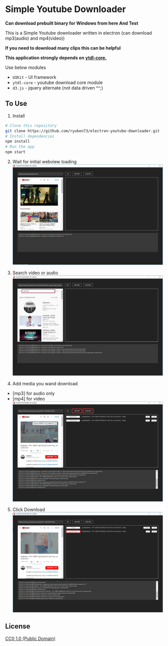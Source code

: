 # Simple Youtube Downloader

**Can download prebuilt binary for Windows from here And Test**

This is a Simple Youtube downloader written in electron
 (can download mp3(audio) and mp4(video)) 

**If you need to download many clips this can be helpful**

**This application strongly depends on [ytdl-core.](https://github.com/fent/node-ytdl-core)**

Use below modules

- `UIKit` - UI framework
- `ytdl-core` - youtube download core module
- `d3.js` - jquery alternate (not data driven ^^;)

## To Use

1. Install
```bash
# Clone this repository
git clone https://github.com/ryuken73/electron-youtube-downloader.git
# Install dependencies
npm install
# Run the app
npm start
```
2. Wait for initial webview loading
![Alt Text](https://github.com/ryuken73/electron-youtube-downloader/blob/master/images/initail_loading.jpg)


3. Search video or audio
![Alt Text](https://github.com/ryuken73/electron-youtube-downloader/blob/master/images/search.jpg)

4. Add media you wand download
- [mp3] for audio only
- [mp4] for video
![Alt Text](https://github.com/ryuken73/electron-youtube-downloader/blob/master/images/add_mp3_mp4.jpg)
  
5. Click Download
![Alt Text](https://github.com/ryuken73/electron-youtube-downloader/blob/master/images/download.jpg)


## License

[CC0 1.0 (Public Domain)](LICENSE.md)
